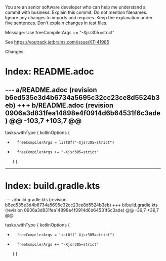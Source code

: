 You are an senior software developer who can help me understand a commit with business.
Explain this commit.
Do not mention filenames.
Ignore any changes to imports and requires.
Keep the explanation under five sentences. Don't explain changes in test files.    

Message: Use freeCompilerArgs += "-Xjsr305=strict"

See https://youtrack.jetbrains.com/issue/KT-41985

Changes:

Index: README.adoc
===================================================================
--- a/README.adoc	(revision b6ed535e3d4b6734a5695c32cc23ce8d5524b3eb)
+++ b/README.adoc	(revision 0906a3d831fea14898e4f0914d6b64531f6c3ade)
@@ -103,7 +103,7 @@
 ----
tasks.withType<KotlinCompile> {
kotlinOptions {
-		freeCompilerArgs = listOf("-Xjsr305=strict")
+		freeCompilerArgs += "-Xjsr305=strict"
     }
     }
 ----
Index: build.gradle.kts
===================================================================
--- a/build.gradle.kts	(revision b6ed535e3d4b6734a5695c32cc23ce8d5524b3eb)
+++ b/build.gradle.kts	(revision 0906a3d831fea14898e4f0914d6b64531f6c3ade)
@@ -39,7 +39,7 @@

tasks.withType<KotlinCompile> {
kotlinOptions {
-		freeCompilerArgs = listOf("-Xjsr305=strict")
+		freeCompilerArgs += "-Xjsr305=strict"
     }
     }
 